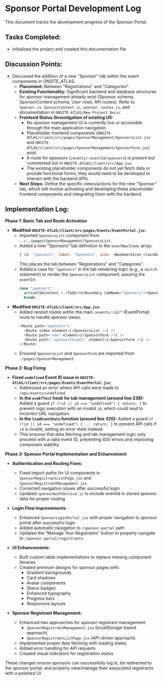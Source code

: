 # Sponsor Portal Development Log

This document tracks the development progress of the Sponsor Portal.

## Tasks Completed:

- Initialized the project and created this documentation file.

## Discussion Points:

- Discussed the addition of a new "Sponsor" tab within the event components in ONSITE_ATLAS.
  - **Placement:** Between "Registrations" and "Categories".
  - **Existing Functionality:** Significant backend and database structures for sponsor management already exist (Sponsor schema, SponsorContent schema, User roles, API routes). Refer to `Sponsor.js`, `SponsorContent.js`, `sponsor.routes.js`, and documentation in `ONSITE-ATLAS/New Project Docs/`.
  - **Frontend Status (Investigation of existing UI):**
    - No sponsor management UI is currently live or accessible through the main application navigation.
    - Placeholder frontend components (`ONSITE-ATLAS/client/src/pages/SponsorManagement/SponsorsList.jsx` and `ONSITE-ATLAS/client/src/pages/SponsorManagement/SponsorForm.jsx`) exist.
    - A route for sponsors (`/events/:eventId/sponsors`) is present but commented out in `ONSITE-ATLAS/client/src/App.jsx`.
    - The existing placeholder components do not yet fetch data or provide functional forms; they would need to be developed to interact with the backend APIs.
  - **Next Steps:** Define the specific views/actions for the new "Sponsor" tab, which will involve activating and developing these placeholder frontend components and integrating them with the backend.

## Implementation Log:

**Phase 1: Basic Tab and Route Activation**

- **Modified `ONSITE-ATLAS/client/src/pages/Events/EventPortal.jsx`:**
  - Imported `SponsorsList` component from `../../pages/SponsorManagement/SponsorsList`.
  - Added a new "Sponsors" tab definition to the `eventNavItems` array:
    ```javascript
    { id: "sponsors", label: "Sponsors", icon: <BookmarkIcon className="w-5 h-5" /> }
    ```
    This places the tab between "Registrations" and "Categories".
  - Added a case for `"sponsors"` in the tab rendering logic (e.g., a `switch` statement) to render the `SponsorsList` component, passing the `eventId`:
    ```javascript
    case "sponsors":
      activeTabContent = <TabErrorBoundary tabName="Sponsors"><SponsorsList eventId={id} /></TabErrorBoundary>;
      break;
    ```
- **Modified `ONSITE-ATLAS/client/src/App.jsx`:**
  - Added nested routes within the main `/events/:id/*` (EventPortal) route to handle sponsor views:
    ```javascript
    <Route path="sponsors">
      <Route index element={<SponsorsList />} />
      <Route path="new" element={<SponsorForm />} />
      <Route path=":sponsorId/edit" element={<SponsorForm />} />
    </Route>
    ```
  - Ensured `SponsorsList` and `SponsorForm` are imported from `./pages/SponsorManagement`.

**Phase 2: Bug Fixing**

- **Fixed `undefined` Event ID issue in `ONSITE-ATLAS/client/src/pages/Events/EventPortal.jsx`:**
  - Addressed an error where API calls were made to `/api/events/undefined`.
  - **In the `useEffect` hook for tab management (around line 238):** Added a guard `if (!id || id === "undefined") { return; }` to prevent logic execution with an invalid `id`, which could lead to incorrect URL navigation.
  - **In the `loadEventData` function (around line 320):** Added a guard `if (!id || id === "undefined") { ... return; }` to prevent API calls if `id` is invalid, setting an error state instead.
  - This ensures that data fetching and tab management logic only proceed with a valid event ID, preventing 400 errors and improving component stability. 

**Phase 3: Sponsor Portal Implementation and Enhancement**

- **Authentication and Routing Fixes:**
  - Fixed import paths for UI components in `SponsorRegistrantListPage.jsx` and `SponsorRegistrantManagement.jsx`
  - Corrected navigation issues after successful login
  - Updated `sponsorAuthService.js` to include eventId in stored sponsor data for proper routing

- **Login Flow Improvements:**
  - Enhanced `SponsorLoginPortal.jsx` with proper navigation to sponsor portal after successful login
  - Added automatic navigation to `/sponsor-portal` path 
  - Updated the "Manage Your Registrants" button to properly navigate to `/sponsor-portal/registrants`

- **UI Enhancements:**
  - Built custom table implementations to replace missing component libraries
  - Created premium designs for sponsor pages with:
    - Gradient backgrounds
    - Card shadows
    - Avatar components
    - Status badges
    - Enhanced typography
    - Progress bars
    - Responsive layouts

- **Sponsor Registrant Management:**
  - Enhanced two approaches for sponsor registrant management:
    - `SponsorRegistrantManagement.jsx` (localStorage-based approach)
    - `SponsorRegistrantListPage.jsx` (API-driven approach)
  - Implemented proper data fetching with loading states
  - Added error handling for API requests
  - Created visual indicators for registration status

These changes ensure sponsors can successfully log in, be redirected to the sponsor portal, and properly view/manage their associated registrants with a polished UI. 